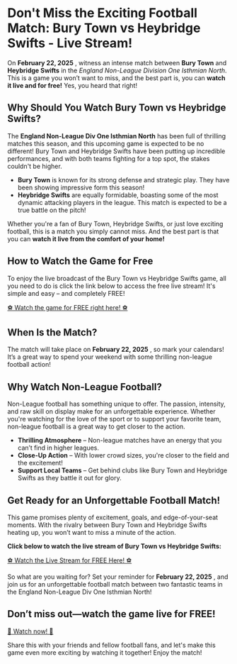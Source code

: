 # Don't Miss the Exciting Football Match: Bury Town vs Heybridge Swifts - Live Stream!

On **February 22, 2025** , witness an intense match between **Bury Town** and **Heybridge Swifts** in the _England Non-League Division One Isthmian North_. This is a game you won’t want to miss, and the best part is, you can **watch it live and for free!** Yes, you heard that right!

## Why Should You Watch Bury Town vs Heybridge Swifts?

The **England Non-League Div One Isthmian North** has been full of thrilling matches this season, and this upcoming game is expected to be no different! Bury Town and Heybridge Swifts have been putting up incredible performances, and with both teams fighting for a top spot, the stakes couldn't be higher.

- **Bury Town** is known for its strong defense and strategic play. They have been showing impressive form this season!
- **Heybridge Swifts** are equally formidable, boasting some of the most dynamic attacking players in the league. This match is expected to be a true battle on the pitch!

Whether you're a fan of Bury Town, Heybridge Swifts, or just love exciting football, this is a match you simply cannot miss. And the best part is that you can **watch it live from the comfort of your home!**

## How to Watch the Game for Free

To enjoy the live broadcast of the Bury Town vs Heybridge Swifts game, all you need to do is click the link below to access the free live stream! It's simple and easy – and completely FREE!

[⚽️ Watch the game for FREE right here! ⚽️](https://tinyurl.com/livestreamfreeo?st=Bury+Town+vs+Heybridge+Swifts&si=gh)

## When Is the Match?

The match will take place on **February 22, 2025** , so mark your calendars! It’s a great way to spend your weekend with some thrilling non-league football action!

## Why Watch Non-League Football?

Non-League football has something unique to offer. The passion, intensity, and raw skill on display make for an unforgettable experience. Whether you're watching for the love of the sport or to support your favorite team, non-league football is a great way to get closer to the action.

- **Thrilling Atmosphere** – Non-league matches have an energy that you can’t find in higher leagues.
- **Close-Up Action** – With lower crowd sizes, you're closer to the field and the excitement!
- **Support Local Teams** – Get behind clubs like Bury Town and Heybridge Swifts as they battle it out for glory.

## Get Ready for an Unforgettable Football Match!

This game promises plenty of excitement, goals, and edge-of-your-seat moments. With the rivalry between Bury Town and Heybridge Swifts heating up, you won’t want to miss a minute of the action.

**Click below to watch the live stream of Bury Town vs Heybridge Swifts:**

[⚽️ Watch the Live Stream for FREE Here! ⚽️](https://tinyurl.com/livestreamfreeo?st=Bury+Town+vs+Heybridge+Swifts&si=gh)

So what are you waiting for? Set your reminder for **February 22, 2025** , and join us for an unforgettable football match between two fantastic teams in the England Non-League Div One Isthmian North!

## Don’t miss out—watch the game live for FREE!

[🎥 Watch now! 🎥](https://tinyurl.com/livestreamfreeo?st=Bury+Town+vs+Heybridge+Swifts&si=gh)

Share this with your friends and fellow football fans, and let's make this game even more exciting by watching it together! Enjoy the match!
